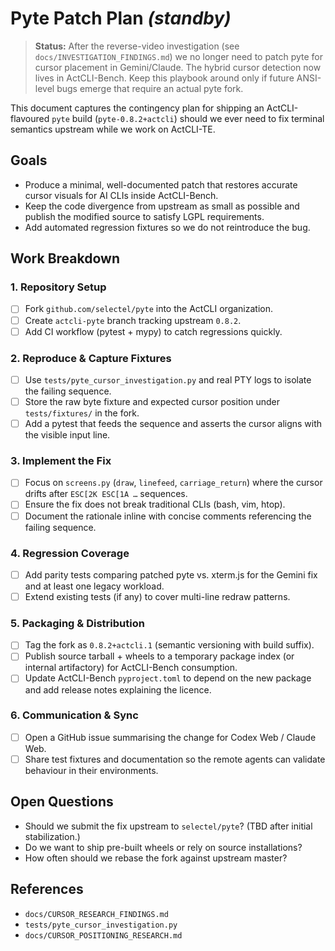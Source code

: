 # Pyte Patch Plan *(standby)*

> **Status:** After the reverse-video investigation (see `docs/INVESTIGATION_FINDINGS.md`)
> we no longer need to patch pyte for cursor placement in Gemini/Claude. The
> hybrid cursor detection now lives in ActCLI-Bench. Keep this playbook around
> only if future ANSI-level bugs emerge that require an actual pyte fork.

This document captures the contingency plan for shipping an ActCLI-flavoured
`pyte` build (`pyte-0.8.2+actcli`) should we ever need to fix terminal
semantics upstream while we work on ActCLI-TE.

## Goals

- Produce a minimal, well-documented patch that restores accurate cursor visuals
  for AI CLIs inside ActCLI-Bench.
- Keep the code divergence from upstream as small as possible and publish the
  modified source to satisfy LGPL requirements.
- Add automated regression fixtures so we do not reintroduce the bug.

## Work Breakdown

### 1. Repository Setup
- [ ] Fork `github.com/selectel/pyte` into the ActCLI organization.
- [ ] Create `actcli-pyte` branch tracking upstream `0.8.2`.
- [ ] Add CI workflow (pytest + mypy) to catch regressions quickly.

### 2. Reproduce & Capture Fixtures
- [ ] Use `tests/pyte_cursor_investigation.py` and real PTY logs to isolate the
      failing sequence.
- [ ] Store the raw byte fixture and expected cursor position under
      `tests/fixtures/` in the fork.
- [ ] Add a pytest that feeds the sequence and asserts the cursor aligns with
      the visible input line.

### 3. Implement the Fix
- [ ] Focus on `screens.py` (`draw`, `linefeed`, `carriage_return`) where the
      cursor drifts after `ESC[2K ESC[1A …` sequences.
- [ ] Ensure the fix does not break traditional CLIs (bash, vim, htop).
- [ ] Document the rationale inline with concise comments referencing the
      failing sequence.

### 4. Regression Coverage
- [ ] Add parity tests comparing patched pyte vs. xterm.js for the Gemini fix
      and at least one legacy workload.
- [ ] Extend existing tests (if any) to cover multi-line redraw patterns.

### 5. Packaging & Distribution
- [ ] Tag the fork as `0.8.2+actcli.1` (semantic versioning with build suffix).
- [ ] Publish source tarball + wheels to a temporary package index (or internal
      artifactory) for ActCLI-Bench consumption.
- [ ] Update ActCLI-Bench `pyproject.toml` to depend on the new package and add
      release notes explaining the licence.

### 6. Communication & Sync
- [ ] Open a GitHub issue summarising the change for Codex Web / Claude Web.
- [ ] Share test fixtures and documentation so the remote agents can validate
      behaviour in their environments.

## Open Questions

- Should we submit the fix upstream to `selectel/pyte`? (TBD after initial
  stabilization.)
- Do we want to ship pre-built wheels or rely on source installations?
- How often should we rebase the fork against upstream master?

## References

- `docs/CURSOR_RESEARCH_FINDINGS.md`
- `tests/pyte_cursor_investigation.py`
- `docs/CURSOR_POSITIONING_RESEARCH.md`
